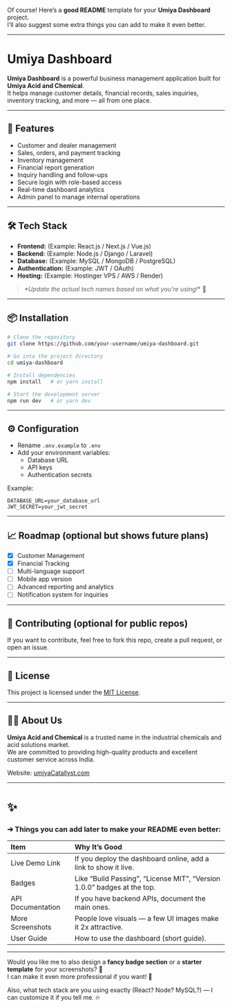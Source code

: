 Of course! Here’s a **good README** template for your **Umiya Dashboard** project.  
I’ll also suggest some extra things you can add to make it even better.

---

# Umiya Dashboard

**Umiya Dashboard** is a powerful business management application built for **Umiya Acid and Chemical**.  
It helps manage customer details, financial records, sales inquiries, inventory tracking, and more — all from one place.

---

## 🚀 Features

- Customer and dealer management
- Sales, orders, and payment tracking
- Inventory management
- Financial report generation
- Inquiry handling and follow-ups
- Secure login with role-based access
- Real-time dashboard analytics
- Admin panel to manage internal operations

---

## 🛠️ Tech Stack

- **Frontend:** (Example: React.js / Next.js / Vue.js)
- **Backend:** (Example: Node.js / Django / Laravel)
- **Database:** (Example: MySQL / MongoDB / PostgreSQL)
- **Authentication:** (Example: JWT / OAuth)
- **Hosting:** (Example: Hostinger VPS / AWS / Render)

> _*Update the actual tech names based on what you're using!_* 🔧

---

## 📦 Installation

```bash
# Clone the repository
git clone https://github.com/your-username/umiya-dashboard.git

# Go into the project directory
cd umiya-dashboard

# Install dependencies
npm install   # or yarn install

# Start the development server
npm run dev   # or yarn dev
```

---

## ⚙️ Configuration

- Rename `.env.example` to `.env`
- Add your environment variables:
  - Database URL
  - API keys
  - Authentication secrets

Example:

```
DATABASE_URL=your_database_url
JWT_SECRET=your_jwt_secret
```

---

## 📈 Roadmap (optional but shows future plans)

- [x] Customer Management
- [x] Financial Tracking
- [ ] Multi-language support
- [ ] Mobile app version
- [ ] Advanced reporting and analytics
- [ ] Notification system for inquiries

---

## 🤝 Contributing (optional for public repos)

If you want to contribute, feel free to fork this repo, create a pull request, or open an issue.

---

## 📄 License

This project is licensed under the [MIT License](LICENSE).

---

## 👨‍💻 About Us

**Umiya Acid and Chemical** is a trusted name in the industrial chemicals and acid solutions market.  
We are committed to providing high-quality products and excellent customer service across India.

Website: [umiyaCatallyst.com](https://umiyaCatallyst.com)

---

# ✨

### ➔ Things you can add later to make your README even better:

| Item | Why It’s Good |
|:---|:---|
| Live Demo Link | If you deploy the dashboard online, add a link to show it live. |
| Badges | Like “Build Passing”, “License MIT”, “Version 1.0.0” badges at the top. |
| API Documentation | If you have backend APIs, document the main ones. |
| More Screenshots | People love visuals — a few UI images make it 2x attractive. |
| User Guide | How to use the dashboard (short guide). |

---

Would you like me to also design a **fancy badge section** or a **starter template** for your screenshots? 📸  
I can make it even more professional if you want! 🚀

Also, what tech stack are you using exactly (React? Node? MySQL?) — I can customize it if you tell me. 🔥